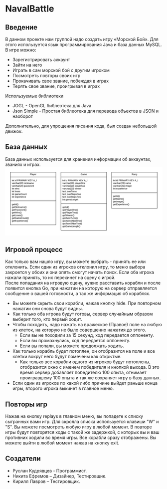 # NavalBattle

## Введение
В данном проекте нам группой надо создать игру «Морской Бой». Для этого используется язык программирования Java и база данных MySQL.
<br>
В игре можно:
* Зарегистрировать аккаунт
* Зайти на него
* Играть в сам морской бой с другим игроком
* Посмотреть повторы своих игр
* Прокачивать свое звание, побеждая в играх
* Терять свое звание, проигрывая в играх

Используемые библиотеки
* JOGL - OpenGL библеотека для Java
* Json Simple - Простая библеотека для перевода объектов в JSON и наоборот

Дополнительно, для упрощения писания кода, был создан небольшой движок.

## База данных
База данных используется для хранения информации об аккаунтах, званиях и играх.
![UML Schema](https://github.com/creperkiler2101/NavalBattle/blob/master/UML%20Schema.png)

## Игровой процесс
Как только вам нашло игру, вы можете выбрать - принять ее или отклонить.
Если один из игроков отклонил игру, то меню выбора закроется у обоих и они опять смогут начать поиск.
Если оба игрока нажали принять, то их перекинет на сцену с игрой.
<br>
После попадания на игровую сцену, нужно расставить корабли и после появится кнопка Go, при нажатии на которую на сервер отправляется сообщение о вашей готовности, а так же информация об кораблях.
* Вы можете скрыть свои корабли, нажав кнопку hide. При повторном нажатии они снова будут видны.
* Как только оба игрока будут готовы, сервер случайным образом выберит того, кто первый ходит.
* Чтобы походить, надо нажать на вражеское (Правое) поле на любую из клеток, на которую не было совершенно нажатия до этого.
  * Если вы не походили за 15 секунд, ход передается оппоненту.
  * Если вы промахнулись, ход передается оппоненту.
  * Если вы попали, вы можете продолжать ходить.
* Как только корабль будет потоплен, он отобразится на поле и все клетки вокруг него будут помечены как открытые.
  * Как только все корабли одного из игроков будут потоплены, отобразится окно с именем победителя и кнопкой выхода.
В это время сервер добавляет победителю 100 опыта, отнимает проигравшему 100 опыта и так же сохраняет игру в базу данных.
* Если один из игроков по какой либо причине выйдет раньше конца игры, второго игрока выкинет в главное меню.

## Повторы игр
Нажав на кнопку replays в главном меню, вы попадете к списку сыгранных вами игр.
Для скролла списка используется клавиши "W" и "S".
Вы можете посмотреть любую игру в любой момент.
В повторе игры будут повторятся ходы с такой же задержкой, с которых вы и ваш противних ходили во время игры. Все корабли сразу отображены. Вы можете выйти в любой момент нажав на кнопку exit.

## Создатели
* Руслан Кудрявцев - Программист.
* Никита Ефремов – Дизайнер, Тестировщик.
* Кирилл Лавров – Тестировщик.
